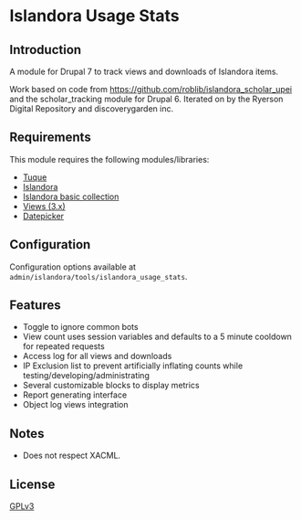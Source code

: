 # Islandora Usage Stats

## Introduction

A module for Drupal 7 to track views and downloads of Islandora items.

Work based on code from https://github.com/roblib/islandora_scholar_upei and the scholar_tracking module for Drupal 6. Iterated on by the Ryerson Digital Repository and discoverygarden inc.

## Requirements

This module requires the following modules/libraries:

* [Tuque](https://github.com/islandora/tuque)
* [Islandora](https://github.com/islandora/islandora)
* [Islandora basic collection](https://github.com/Islandora/islandora_solution_pack_collection)
* [Views (3.x)](https://www.drupal.org/project/views)
* [Datepicker](https://www.drupal.org/project/datepicker)

## Configuration

Configuration options available at `admin/islandora/tools/islandora_usage_stats`.

## Features

* Toggle to ignore common bots
* View count uses session variables and defaults to a 5 minute cooldown for repeated requests
* Access log for all views and downloads
* IP Exclusion list to prevent artificially inflating counts while testing/developing/administrating
* Several customizable blocks to display metrics
* Report generating interface
* Object log views integration

## Notes

* Does not respect XACML.

## License

[GPLv3](http://www.gnu.org/licenses/gpl-3.0.txt)

